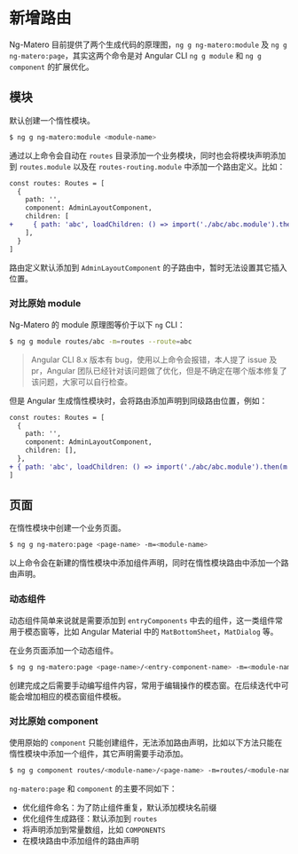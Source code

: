 # 新增路由

Ng-Matero 目前提供了两个生成代码的原理图，`ng g ng-matero:module` 及 `ng g ng-matero:page`，其实这两个命令是对 Angular CLI `ng g module` 和 `ng g component` 的扩展优化。

## 模块

默认创建一个惰性模块。

```bash
$ ng g ng-matero:module <module-name>
```

通过以上命令会自动在 `routes` 目录添加一个业务模块，同时也会将模块声明添加到 `routes.module` 以及在 `routes-routing.module` 中添加一个路由定义。比如：

```diff
const routes: Routes = [
  {
    path: '',
    component: AdminLayoutComponent,
    children: [
+     { path: 'abc', loadChildren: () => import('./abc/abc.module').then(m => m.AbcModule) },
    ],
  }
]
```

路由定义默认添加到 `AdminLayoutComponent` 的子路由中，暂时无法设置其它插入位置。

### 对比原始 module

Ng-Matero 的 module 原理图等价于以下 `ng` CLI：

```bash
$ ng g module routes/abc -m=routes --route=abc
```

> Angular CLI 8.x 版本有 bug，使用以上命令会报错，本人提了 issue 及 pr，Angular 团队已经针对该问题做了优化，但是不确定在哪个版本修复了该问题，大家可以自行检查。

但是 Angular 生成惰性模块时，会将路由添加声明到同级路由位置，例如：

```diff
const routes: Routes = [
  {
    path: '',
    component: AdminLayoutComponent,
    children: [],
  },
+ { path: 'abc', loadChildren: () => import('./abc/abc.module').then(m => m.AbcModule) },
]
```

## 页面

在惰性模块中创建一个业务页面。

```bash
$ ng g ng-matero:page <page-name> -m=<module-name>
```

以上命令会在新建的惰性模块中添加组件声明，同时在惰性模块路由中添加一个路由声明。

### 动态组件

动态组件简单来说就是需要添加到 `entryComponents` 中去的组件，这一类组件常用于模态窗等，比如 Angular Material 中的 `MatBottomSheet`，`MatDialog` 等。

在业务页面添加一个动态组件。

```bash
$ ng g ng-matero:page <page-name>/<entry-component-name> -m=<module-name> -e=true
```

创建完成之后需要手动编写组件内容，常用于编辑操作的模态窗。在后续迭代中可能会增加相应的模态窗组件模板。

### 对比原始 component

使用原始的 `component` 只能创建组件，无法添加路由声明，比如以下方法只能在惰性模块中添加一个组件，其它声明需要手动添加。

```bash
$ ng g component routes/<module-name>/<page-name> -m=routes/<module-name>
```

`ng-matero:page` 和 `component` 的主要不同如下：

- 优化组件命名：为了防止组件重复，默认添加模块名前缀
- 优化组件生成路径：默认添加到 `routes`
- 将声明添加到常量数组，比如 `COMPONENTS`
- 在模块路由中添加组件的路由声明
